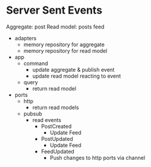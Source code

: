 # Server Sent Events

Aggregate: post
Read model: posts feed

- adapters
  - memory repository for aggregate
  - memory repository for read model
- app
  - command
    - update aggregate & publish event
    - update read model reacting to event
  - query
    - return read model
- ports
  - http
    - return read models
  - pubsub
    - read events
      - PostCreated
        - Update Feed
      - PostUpdated
        - Update Feed
      - FeedUpdated
        - Push changes to http ports via channel
      
